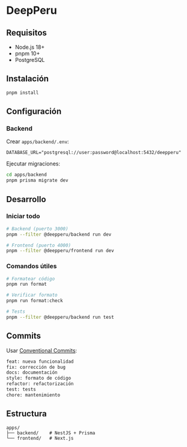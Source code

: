 # DeepPeru

## Requisitos

- Node.js 18+
- pnpm 10+
- PostgreSQL

## Instalación

```bash
pnpm install
```

## Configuración

### Backend

Crear `apps/backend/.env`:

```env
DATABASE_URL="postgresql://user:password@localhost:5432/deepperu"
```

Ejecutar migraciones:

```bash
cd apps/backend
pnpm prisma migrate dev
```

## Desarrollo

### Iniciar todo

```bash
# Backend (puerto 3000)
pnpm --filter @deepperu/backend run dev

# Frontend (puerto 4000)
pnpm --filter @deepperu/frontend run dev
```

### Comandos útiles

```bash
# Formatear código
pnpm run format

# Verificar formato
pnpm run format:check

# Tests
pnpm --filter @deepperu/backend run test
```

## Commits

Usar [Conventional Commits](https://www.conventionalcommits.org/):

```bash
feat: nueva funcionalidad
fix: corrección de bug
docs: documentación
style: formato de código
refactor: refactorización
test: tests
chore: mantenimiento
```

## Estructura

```
apps/
├── backend/    # NestJS + Prisma
└── frontend/   # Next.js
```
